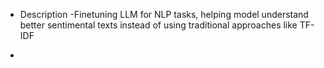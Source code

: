 + Description
-Finetuning LLM for NLP tasks, helping model understand better sentimental texts instead of using traditional approaches like TF-IDF

+
